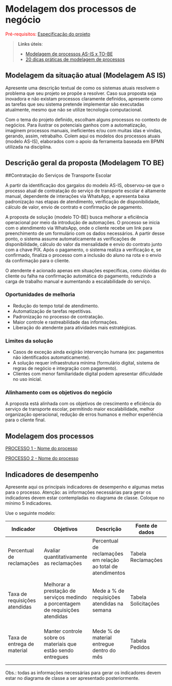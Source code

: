 # Modelagem dos processos de negócio

<span style="color:red">Pré-requisitos: <a href="02-Especificacao.md"> Especificação do projeto</a></span>

> **Links úteis**:
> - [Modelagem de processos AS-IS x TO-BE](https://dheka.com.br/modelagem-as-is-to-be/)
> - [20 dicas práticas de modelagem de processos](https://dheka.com.br/20-dicas-praticas-de-modelagem-de-processos/)

## Modelagem da situação atual (Modelagem AS IS)

Apresente uma descrição textual de como os sistemas atuais resolvem o problema que seu projeto se propõe a resolver. Caso sua proposta seja inovadora e não existam processos claramente definidos, apresente como as tarefas que seu sistema pretende implementar são executadas atualmente, mesmo que não se utilize tecnologia computacional.

Com o tema do projeto definido, escolham alguns processos no contexto de negócios. Para ilustrar os potenciais ganhos com a automatização, imaginem processos manuais, ineficientes e/ou com muitas idas e vindas, gerando, assim, retrabalho. Colem aqui os modelos dos processos atuais (modelo AS-IS), elaborados com o apoio da ferramenta baseada em BPMN utilizada na disciplina.

## Descrição geral da proposta (Modelagem TO BE)

##Contratação do Serviços de Transporte Escolar

A partir da identificação dos gargalos do modelo AS-IS, observou-se que o processo atual de contratação do serviço de transporte escolar é altamente manual, dependente de interações via WhatsApp, e apresenta baixa padronização nas etapas de atendimento, verificação de disponibilidade, cálculo de valor, envio de contrato e confirmação de pagamento.

A proposta de solução (modelo TO-BE) busca melhorar a eficiência operacional por meio da introdução de automações. O processo se inicia com o atendimento via WhatsApp, onde o cliente recebe um link para preenchimento de um formulário com os dados necessários. A partir desse ponto, o sistema assume automaticamente as verificações de disponibilidade, cálculo do valor da mensalidade e envio do contrato junto com a chave PIX. Após o pagamento, o sistema realiza a verificação e, se confirmado, finaliza o processo com a inclusão do aluno na rota e o envio da confirmação para o cliente.

O atendente é acionado apenas em situações específicas, como dúvidas do cliente ou falha na confirmação automática do pagamento, reduzindo a carga de trabalho manual e aumentando a escalabilidade do serviço.

### Oportunidades de melhoria

- Redução do tempo total de atendimento.
- Automatização de tarefas repetitivas.
- Padronização no processo de contratação.
- Maior controle e rastreabilidade das informações.
- Liberação do atendente para atividades mais estratégicas.

### Limites da solução

- Casos de exceção ainda exigirão intervenção humana (ex: pagamentos não identificados automaticamente).
- A solução requer infraestrutura mínima (formulário digital, sistema de regras de negócio e integração com pagamento).
- Clientes com menor familiaridade digital podem apresentar dificuldade no uso inicial.

### Alinhamento com os objetivos do negócio

A proposta está alinhada com os objetivos de crescimento e eficiência do serviço de transporte escolar, permitindo maior escalabilidade, melhor organização operacional, redução de erros humanos e melhor experiência para o cliente final.


## Modelagem dos processos

[PROCESSO 1 - Nome do processo](./processes/processo-1-nome-do-processo.md "Detalhamento do processo 1.")

[PROCESSO 2 - Nome do processo](./processes/processo-2-nome-do-processo.md "Detalhamento do processo 2.")


## Indicadores de desempenho

Apresente aqui os principais indicadores de desempenho e algumas metas para o processo. Atenção: as informações necessárias para gerar os indicadores devem estar contempladas no diagrama de classe. Coloque no mínimo 5 indicadores.

Use o seguinte modelo:

| **Indicador** | **Objetivos** | **Descrição** | **Fonte de dados** | **Fórmula de cálculo** |
| ---           | ---           | ---           | ---             | ---             |
| Percentual de reclamações | Avaliar quantitativamente as reclamações | Percentual de reclamações em relação ao total de atendimentos | Tabela Reclamações | número total de reclamações / número total de atendimentos |
| Taxa de requisições atendidas | Melhorar a prestação de serviços medindo a porcentagem de requisições atendidas| Mede a % de requisições atendidas na semana | Tabela Solicitações | (número de requisições atendidas / número total de requisições) * 100 |
| Taxa de entrega de material | Manter controle sobre os materiais que estão sendo entregues | Mede % de material entregue dentro do mês | Tabela Pedidos | (número de pedidos entregues / número total de pedidos) * 100 |


Obs.: todas as informações necessárias para gerar os indicadores devem estar no diagrama de classe a ser apresentado posteriormente.
